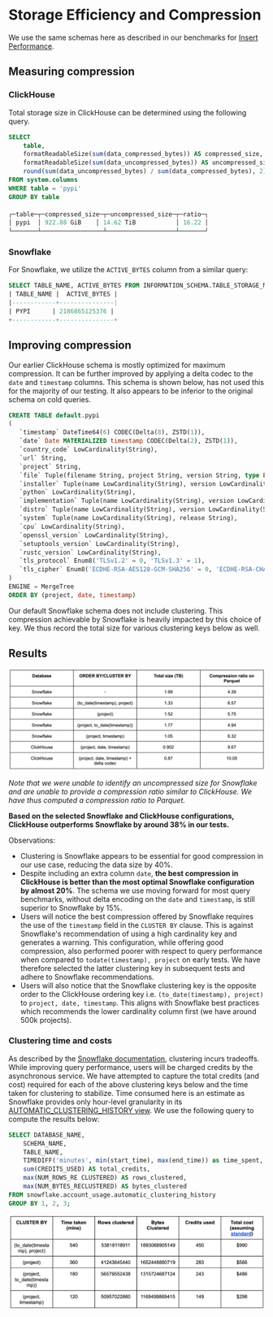 # Storage Efficiency and Compression

We use the same schemas here as described in our benchmarks for [Insert Performance](../insert_performance/README.md).

## Measuring compression

### ClickHouse
Total storage size in ClickHouse can be determined using the following query.

```sql
SELECT
	table,
	formatReadableSize(sum(data_compressed_bytes)) AS compressed_size,
	formatReadableSize(sum(data_uncompressed_bytes)) AS uncompressed_size,
	round(sum(data_uncompressed_bytes) / sum(data_compressed_bytes), 2) AS ratio
FROM system.columns
WHERE table = 'pypi'
GROUP BY table

┌─table─┬─compressed_size─┬─uncompressed_size─┬─ratio─┐
│ pypi  │ 922.88 GiB  	│ 14.62 TiB     	  │ 16.22 │
└───────┴─────────────────┴───────────────────┴───────┘
```

### Snowflake

For Snowflake, we utilize the `ACTIVE_BYTES` column from a similar query:

```sql
SELECT TABLE_NAME, ACTIVE_BYTES FROM INFORMATION_SCHEMA.TABLE_STORAGE_METRICS WHERE TABLE_NAME = 'PYPI' AND TABLE_SCHEMA = 'PYPI' AND ACTIVE_BYTES > 0;
| TABLE_NAME |  ACTIVE_BYTES |
|------------+---------------|
| PYPI   	| 2186865125376 |
+------------+---------------+
```

## Improving compression

Our earlier ClickHouse schema is mostly optimized for maximum compression. It can be further improved by applying a delta codec to the `date` and `timestamp` columns. This schema is shown below, has not used this for the majority of our testing. It also appears to be inferior to the original schema on cold queries.

```sql
CREATE TABLE default.pypi
(
   `timestamp` DateTime64(6) CODEC(Delta(8), ZSTD(1)),
   `date` Date MATERIALIZED timestamp CODEC(Delta(2), ZSTD(1)),
   `country_code` LowCardinality(String),
   `url` String,
   `project` String,
   `file` Tuple(filename String, project String, version String, type Enum8('bdist_wheel' = 0, 'sdist' = 1, 'bdist_egg' = 2, 'bdist_wininst' = 3, 'bdist_dumb' = 4, 'bdist_msi' = 5, 'bdist_rpm' = 6, 'bdist_dmg' = 7)),
   `installer` Tuple(name LowCardinality(String), version LowCardinality(String)),
   `python` LowCardinality(String),
   `implementation` Tuple(name LowCardinality(String), version LowCardinality(String)),
   `distro` Tuple(name LowCardinality(String), version LowCardinality(String), id LowCardinality(String), libc Tuple(lib Enum8('' = 0, 'glibc' = 1, 'libc' = 2), version LowCardinality(String))),
   `system` Tuple(name LowCardinality(String), release String),
   `cpu` LowCardinality(String),
   `openssl_version` LowCardinality(String),
   `setuptools_version` LowCardinality(String),
   `rustc_version` LowCardinality(String),
   `tls_protocol` Enum8('TLSv1.2' = 0, 'TLSv1.3' = 1),
   `tls_cipher` Enum8('ECDHE-RSA-AES128-GCM-SHA256' = 0, 'ECDHE-RSA-CHACHA20-POLY1305' = 1, 'ECDHE-RSA-AES128-SHA256' = 2, 'TLS_AES_256_GCM_SHA384' = 3, 'AES128-GCM-SHA256' = 4, 'TLS_AES_128_GCM_SHA256' = 5, 'ECDHE-RSA-AES256-GCM-SHA384' = 6, 'AES128-SHA' = 7, 'ECDHE-RSA-AES128-SHA' = 8)
)
ENGINE = MergeTree
ORDER BY (project, date, timestamp)
```

Our default Snowflake schema does not include clustering. This compression achievable by Snowflake is heavily impacted by this choice of key. We thus record the total size for various clustering keys below as well.

## Results

![results.png](./results.png)

_Note that we were unable to identify an uncompressed size for Snowflake and are unable to provide a compression ratio similar to ClickHouse. We have thus computed a compression ratio to Parquet._

**Based on the selected Snowflake and ClickHouse configurations, ClickHouse outperforms Snowflake by around 38% in our tests.**

Observations:

- Clustering is Snowflake appears to be essential for good compression in our use case, reducing the data size by 40%. 
- Despite including an extra column `date`, **the best compression in ClickHouse is better than the most optimal Snowflake configuration by almost 20%**. The schema we use moving forward for most query benchmarks, without delta encoding on the `date` and `timestamp`, is still superior to Snowflake by 15%.
- Users will notice the best compression offered by Snowflake requires the use of the `timestamp` field in the `CLUSTER BY` clause. This is against Snowflake's recommendation of using a high cardinality key and generates a warning. This configuration, while offering good compression, also performed poorer with respect to query performance when compared to `todate(timestamp), project` on early tests. We have therefore selected the latter clustering key in subsequent tests and adhere to Snowflake recommendations.
- Users will also notice that the Snowflake clustering key is the opposite order to the ClickHouse ordering key i.e. `(to_date(timestamp), project)` to `project, date, timestamp`. This aligns with Snowflake best practices which recommends the lower cardinality column first (we have around 500k projects).

### Clustering time and costs

As described by the [Snowflake documentation](https://docs.snowflake.com/en/user-guide/tables-auto-reclustering#credit-usage-and-warehouses-for-automatic-clustering), clustering incurs tradeoffs. While improving query performance, users will be charged credits by the asynchronous service. We have attempted to capture the total credits (and cost) required for each of the above clustering keys below and the time taken for clustering to stabilize. Time consumed here is an estimate as Snowflake provides only hour-level granularity in its [AUTOMATIC_CLUSTERING_HISTORY view](https://docs.snowflake.com/en/user-guide/tables-auto-reclustering#viewing-automatic-clustering-cost). We use the following query to compute the results below:

```sql
SELECT DATABASE_NAME,
   	SCHEMA_NAME,
   	TABLE_NAME,
   	TIMEDIFF('minutes', min(start_time), max(end_time)) as time_spent,
   	sum(CREDITS_USED) AS total_credits,
   	max(NUM_ROWS_RE CLUSTERED) AS rows_clustered,
   	max(NUM_BYTES_RECLUSTERED) AS bytes_clustered
FROM snowflake.account_usage.automatic_clustering_history
GROUP BY 1, 2, 3;
```

![clustering_costs.png](./clustering_costs.png)
